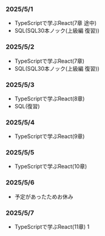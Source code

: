 ### 2025/5/1
- TypeScriptで学ぶReact(7章 途中)
- SQL(SQL30本ノック(上級編 復習))

### 2025/5/2
- TypeScriptで学ぶReact(7章)
- SQL(SQL30本ノック(上級編 復習))

### 2025/5/3
- TypeScriptで学ぶReact(8章)
- SQL(復習)

### 2025/5/4
- TypeScriptで学ぶReact(9章)

### 2025/5/5
- TypeScriptで学ぶReact(10章)

### 2025/5/6
- 予定があったためお休み

### 2025/5/7
- TypeScriptで学ぶReact(11章)
1